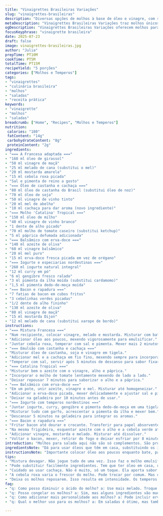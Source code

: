 ```yaml
---
title: "Vinaigrettes Brasileiras Variações"
slug: "vinaigrettes-brasileiras"
description: "Diversas opções de molhos à base de óleo e vinagre, com substituições e novos sabores. Quantidades ajustadas para maior rendimento e toque brasileiro. Ingredientes trocados mantendo o equilíbrio ácido-doce, com a adição de ingredientes regionais e um toque rústico. Passos reorganizados para facilitar a execução, com tempos levemente alterados para melhor textura e fusão. Receita sem ovos, sem glúten e incorpora elementos como cachaça e melado de cana. Usos variados, desde saladas simples até pratos mais elaborados, trazendo autenticidade e inovação na mesa."
metaDescription: "Vinaigrettes Brasileiras Variações traz molhos únicos. Misturas de sabores e técnicas. Em cada colher, um pouquinho do Brasil."
ogDescription: "Vinaigrettes Brasileiras Variações oferecem molhos para todos os gostos. Misturando ingredientes regionais com toques especiais."
focusKeyphrase: "vinaigrette brasileira"
date: 2025-07-23
draft: false
image: vinaigrettes-brasileiras.jpg
author: "Julia"
prepTime: PT10M
cookTime: PT5M
totalTime: PT15M
recipeYield: "5 porções"
categories: ["Molhos e Temperos"]
tags:
- "vinaigrettes"
- "culinária brasileira"
- "molhos"
- "saladas"
- "receita prática"
keywords:
- "vinaigrette"
- "molhos"
- "saladas"
breadcrumb: ["Home", "Recipes", "Molhos e Temperos"]
nutrition: 
 calories: "180"
 fatContent: "14g"
 carbohydrateContent: "8g"
 proteinContent: "2g"
ingredients:
- "=== A Francesa adaptada ==="
- "160 ml óleo de girassol"
- "50 ml vinagre de maçã"
- "25 ml melado de cana (substitui o mel)"
- "20 ml mostarda amarela"
- "15 ml cebola roxa picada"
- "Sal e pimenta do reino a gosto"
- "=== Óleo de castanha e cachaça ==="
- "80 ml óleo de castanha do Brasil (substitui óleo de noz)"
- "70 ml óleo de soja"
- "50 ml vinagre de vinho tinto"
- "20 ml mel de abelha"
- "10 ml cachaça para dar aroma (novo ingrediente)"
- "=== Molho 'Catalina' Tropical ==="
- "150 ml óleo de milho"
- "40 ml vinagre de vinho branco"
- "1 dente de alho picado"
- "70 ml molho de tomate caseiro (substitui ketchup)"
- "5 ml páprica defumada adicionada"
- "=== Balsâmico com erva-doce ==="
- "140 ml azeite de oliva"
- "60 ml vinagre balsâmico"
- "20 ml mel puro"
- "15 ml erva-doce fresca picada em vez de orégano"
- "=== Iogurte e especiarias nordestinas ==="
- "260 ml iogurte natural integral"
- "12 ml curry em pó"
- "6 ml gengibre fresco ralado"
- "3 ml pimenta da ilha moída (substitui cardamomo)"
- "1,5 ml pimenta dedo-de-moça moída"
- "=== Bacon e rapadura ==="
- "7 fatias de bacon em cubos fritos"
- "3 cebolinhas verdes picadas"
- "1/2 dente de alho fininho"
- "130 ml azeite de oliva"
- "80 ml vinagre de maçã"
- "15 ml mostarda Dijon"
- "12 ml melado de cana (substitui xarope de bordo)"
instructions:
- "=== Mistura Francesa ==="
- "Num recipiente, colocar vinagre, melado e mostarda. Misturar com batedor até dissolver."
- "Adicionar óleo aos poucos, mexendo vigorosamente para emulsificar."
- "Juntar cebola roxa, temperar com sal e pimenta. Mexer mais 2 minutos."
- "=== Emulsão com castanha e cachaça ==="
- "Misturar óleo de castanha, soja e vinagre em tigela."
- "Adicionar mel e a cachaça em fio fino, mexendo sempre para incorporar."
- "Temperar com sal, servir após 5 minutos de descanso para sabor fixar."
- "=== Catalina Tropical ==="
- "Misturar bem o azeite com o vinagre, alho e páprica."
- "Incorporar o molho de tomate lentamente mexendo de lado a lado."
- "Deixar repousar 7 minutos para saborizar o alho e a páprica."
- "=== Balsâmico com erva-doce ==="
- "Em um pote, unir azeite, vinagre e mel. Misturar até homogeneizar."
- "Adicionar a erva-doce picada, mexer delicadamente e ajustar sal e pimenta."
- "Deixar na geladeira por 10 minutos antes de usar."
- "=== Iogurte com temperos nordestinos ==="
- "Juntar iogurte, curry, gengibre e pimenta dedo-de-moça em uma tigela."
- "Misturar tudo com garfo, acrescentar a pimenta da ilha e mexer bem."
- "Descansar 5 minutos na geladeira para integrar os aromas."
- "=== Bacon e rapadura ==="
- "Fritar bacon até dourar e crocante. Transferir para papel absorvente."
- "Na mesma frigideira, esquentar azeite com o alho e a cebola verde até murchar."
- "Adicionar vinagre, mostarda e melado. Misturar até dissolver."
- "Voltar o bacon, mexer, retirar do fogo e deixar esfriar por 8 minutos antes de usar."
introduction: "Molhos para salada aqui não são só complementos. São protagonistas. Variações, sabores regionais misturados com técnicas simples. Trocar ingredientes fáceis de achar no Brasil. Adaptar quantidades para famílias maiores. Do vinagre de maçã às especiarias nordestinas que dão um tempero diferente. Nunca é só misturar óleo e vinagre. Tem um caminho. A cebola roxa e o melado de cana, a rapadura no lugar do xarope, cachaça para uma riqueza extra. Eles não são só para saladas. Aquele molho pode virar acompanhamento, tempero de legume ou base para carne. É só começar a brincar."
ingredientsNote: "Dá para usar óleos que têm em casa, substituindo os importados. Por exemplo, óleo de girassol sai mais barato e tem sabor neutro. O melado dá aquela doçura rústica que o mel não tem. A rapadura, quando dissolvida na mistura quente, vira uma calda incrível. Para o toque especial, a cachaça entra sutil, nada muito forte, só um aroma que soma. Especiarias como curry e pimenta da ilha são comuns na cozinha brasileira e trazem profundidade. A cebola roxa pode ser trocada por cebola comum ou até cebolinha para variar o frescor. O vinagre de maçã tem mais acidez e aroma que o comum, mas pode ser substituído por vinagre de vinho branco que é mais suave."
instructionsNote: "Importante colocar óleo aos poucos enquanto bate, para emulsificar o molho. O uso do batedor ou fouet ajuda a criar textura leve e cremosa. Os temperos como alho, cebola e ervas precisam repousar para o sabor se intensificar. Isso também ajuda a integrar a acidez com o doce, evitando que fique truncado. Para o molho com bacon, fritar bem o bacon para que liberem gordura, que incorpora no azeite e dá um sabor mais encorpado. O descanso do molho é essencial para estabilizar aroma e gosto. Esses tempos variam de 5 a 10 minutos, suficiente para trazer intensidade sem perder frescor."
tips:
- "Mistura devagar. Não jogue tudo de uma vez. Isso faz o molho emulsificar melhor. Bate bem, intensidade é a chave. Experimente misturar com a mão."
- "Pode substituir facilmente ingredientes. Tem que ter óleo em casa, usa o que sobrou. O melado é rústico e dá sabor. A rapadura é outra alternativa legal."
- "Cuidado ao usar cachaça. Não é muito, só um toque. Ela aporta sabor sem dominar. Para as especiarias, quanto mais frescas, melhor o gosto."
- "A cebola roxa varia o frescor do molho. Pode trocar por comum. Mas o gosto muda. Uma picada mais fina pode fazer diferença. Sempre ajuste o sal, é fundamental."
- "Deixa os molhos reposarem. Isso resulta em intensidade. Os temperos precisam se integrar. Tempo é aliado no sabor, não esqueça."
faq:
- "q: Como posso diminuir o ácido do molho? a: Use mais melado. Troque o vinagre por algo mais suave. Tem que equilibrar os sabores."
- "q: Posso congelar os molhos? a: Sim, mas alguns ingredientes vão mudar. Molhos com iogurte podem sofrer. Melhor usar fresco."
- "q: Como adicionar mais personalidade aos molhos? a: Pode incluir ervas frescas. Ou especiarias, dependendo do seu gosto. Brinque com isso."
- "q: Qual o melhor uso para os molhos? a: Em saladas é ótimo, mas também como marinadas. Use em legumes assados. Versatilidade é o que conta."

---
```

